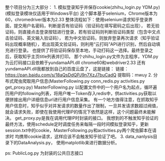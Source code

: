 整个项目分为三大部分：
    1. 模拟登录知乎并保存cookie(zhihu_login.py  YDM.py)  (模拟登录模块仅适用于Windows平台)
        这个脚本基于selenium，Chrome版本为60，chromedriver版本为2.33
        整体流程如下：使用selenium请求知乎登录界面，提交用户名密码，判断是否有验证码（验证码在填写密码之后出现），
        若无验证码，则直接点击登录按钮进行登录，若有验证码则判断验证码类型（包含中文点击验证码、英文输入验证码），
        若为中文验证码，则放弃登录再次请求（知乎验证码出现概率随机），若出现英文验证码，则利用“云打码”API进行识别，然后自动填充进行登录。
        也提供了将验证码保存至本地，手动打码这一选择。最终登录之后，获取知乎主页title列表并打印。
        那个zhihu_login.py文件为主程序，YDM.py为云打码接口且依赖于yundamaAPI.dll
        chrome60和webdriver2.33 还有yundamaAPI.dll我都放到自己的百度云盘了，这是链接：
        链接：https://pan.baidu.com/s/18aQsDdQPJ9n7XzJ7buCadQ   提取码：mwuy
    2. 分布式爬虫爬取用户信息(MasterFollowing.py conn_redis.py activities.py get_proxy.py)
        MasterFollowing.py 以配置文件中的一个用户名为起点，循环遍历用户的following列表，将用户唯一Token存入redis中，供activities.py获取以便拼接出用户详细信息url进行用户信息采集。
        有一个地方值得注意，在抓取知乎用户信息时，知乎似乎对并发请求的数量作出了限制，一旦并发请求数超过阀值，就会请求失败，即使在我使用代理IP的情况下依然是这样，这个问题最终未能解决。
        get_proxy.py是我在调用代理IP时封装的接口。
        我想到的不触发知乎验证的最终方法，使用schedule定时调度任务来每隔一段时间模拟登录知乎，更新session.txt中的cookie，MasterFollowing.py和activities.py两个爬虫脚本在请求时
        均携带cookie请求，这样应该不会触发知乎验证了吧。
    3.  data_nanlysis目录下的DataAnalysis.py， 使用matplotlib来进行数据分析。

ps: PublicLog.py 为封装的公共日志接口